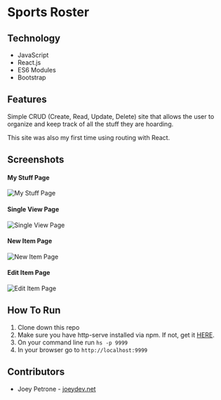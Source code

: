 # Sports Roster
## Technology
- JavaScript
- React.js
- ES6 Modules
- Bootstrap

## Features
Simple CRUD (Create, Read, Update, Delete) site that allows the user to organize and keep track of all the stuff they are hoarding.

This site was also my first time using routing with React.

## Screenshots
#### My Stuff Page
![My Stuff Page](public/images/my-stuff-page.png)
#### Single View Page
![Single View Page](public/images/single-view-page.png)
#### New Item Page
![New Item Page](public/images/new-item-page.png)
#### Edit Item Page
![Edit Item Page](public/images/edit-item-page.png)

## How To Run
1. Clone down this repo
1. Make sure you have  http-serve installed via npm. If not, get it [HERE](https://npmjs.com/package/http-server).
1. On your command line run `hs -p 9999`
1. In your browser go to `http://localhost:9999`

## Contributors
* Joey Petrone - [joeydev.net](https://joeydev.net)
